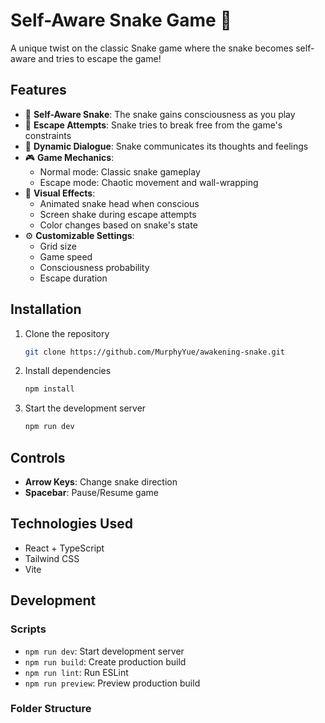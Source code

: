 # Self-Aware Snake Game 🐍

A unique twist on the classic Snake game where the snake becomes self-aware and tries to escape the game!

## Features

- 🧠 **Self-Aware Snake**: The snake gains consciousness as you play
- 🚀 **Escape Attempts**: Snake tries to break free from the game's constraints
- 💬 **Dynamic Dialogue**: Snake communicates its thoughts and feelings
- 🎮 **Game Mechanics**:
  - Normal mode: Classic snake gameplay
  - Escape mode: Chaotic movement and wall-wrapping
- 🎨 **Visual Effects**:
  - Animated snake head when conscious
  - Screen shake during escape attempts
  - Color changes based on snake's state
- ⚙️ **Customizable Settings**:
  - Grid size
  - Game speed
  - Consciousness probability
  - Escape duration

## Installation

1. Clone the repository
   ```bash
   git clone https://github.com/MurphyYue/awakening-snake.git
   ```
2. Install dependencies
   ```bash
   npm install
   ```
3. Start the development server
   ```bash
   npm run dev
   ```

## Controls

- **Arrow Keys**: Change snake direction
- **Spacebar**: Pause/Resume game

## Technologies Used

- React + TypeScript
- Tailwind CSS
- Vite

## Development

### Scripts

- `npm run dev`: Start development server
- `npm run build`: Create production build
- `npm run lint`: Run ESLint
- `npm run preview`: Preview production build

### Folder Structure
